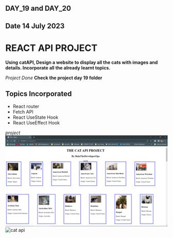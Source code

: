 ## DAY_19  and DAY_20
## Date 14 July 2023 

# REACT API PROJECT

**Using catAPI, Design a website to display all the cats with images and details. Incorporate all the already learnt topics.**

*Project Done*
**Check the project day 19 folder**

## Topics Incorporated 
- React router
- Fetch API 
- React UseState Hook 
- React UseEffect Hook 

*project*
![Alt text](image.png)
![cat api](https://github.com/TheDeveloperOps/30_days_of_react/assets/82383377/5d8e396d-967d-43dd-b81c-86afcea3d9f8)
